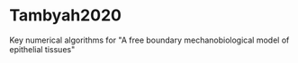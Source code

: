 # Tambyah2020
Key numerical algorithms for "A free boundary mechanobiological model of epithelial tissues"
